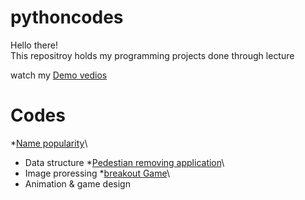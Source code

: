 # pythoncodes
Hello there!\
This repositroy holds my programming projects done through lecture 

watch my [Demo vedios](https://www.youtube.com/playlist?app=desktop&list=PL6FWNwNPGCE56gP3lxhYPLoUbqE_unUiP)

# Codes 
*[Name popularity](https://github.com/miens37/pythoncodes/blob/main/python/babygraphics.py)\
 * Data structure
*[Pedestian removing application](https://github.com/miens37/pythoncodes/blob/main/python/stanCodoshop.py)\
 * Image proressing
*[breakout Game](https://github.com/miens37/pythoncodes/blob/main/python/breakout.py)\
 * Animation & game design
